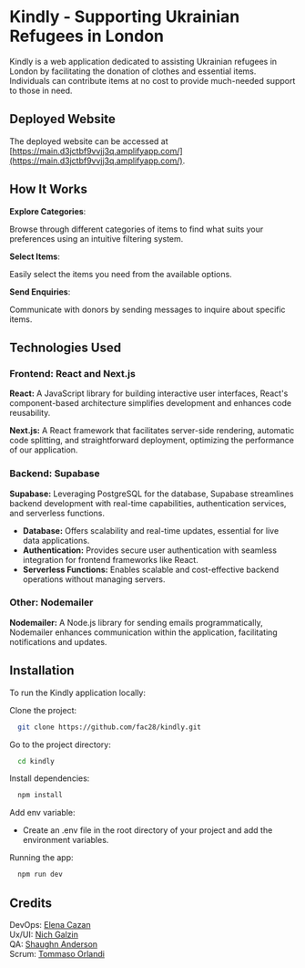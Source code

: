# Kindly - Supporting Ukrainian Refugees in London
Kindly is a web application dedicated to assisting Ukrainian refugees in London by facilitating the donation of clothes and essential items. Individuals can contribute items at no cost to provide much-needed support to those in need.

## Deployed Website

The deployed website can be accessed at [https://main.d3jctbf9vvjj3q.amplifyapp.com/](https://main.d3jctbf9vvjj3q.amplifyapp.com/).

## How It Works
**Explore Categories**:

Browse through different categories of items to find what suits your preferences using an intuitive filtering system.

**Select Items**:

Easily select the items you need from the available options.

**Send Enquiries**:

Communicate with donors by sending messages to inquire about specific items.

## Technologies Used

### Frontend: React and Next.js

**React:**
A JavaScript library for building interactive user interfaces, React's component-based architecture simplifies development and enhances code reusability.

**Next.js:**
A React framework that facilitates server-side rendering, automatic code splitting, and straightforward deployment, optimizing the performance of our application.

### Backend: Supabase

**Supabase:**
Leveraging PostgreSQL for the database, Supabase streamlines backend development with real-time capabilities, authentication services, and serverless functions.

- **Database:** Offers scalability and real-time updates, essential for live data applications.
- **Authentication:** Provides secure user authentication with seamless integration for frontend frameworks like React.
- **Serverless Functions:** Enables scalable and cost-effective backend operations without managing servers.

### Other: Nodemailer

**Nodemailer:**
A Node.js library for sending emails programmatically, Nodemailer enhances communication within the application, facilitating notifications and updates.

## Installation

To run the Kindly application locally:

Clone the project:

```bash
  git clone https://github.com/fac28/kindly.git
```

Go to the project directory:

```bash
  cd kindly
```

Install dependencies:

```bash
  npm install
```

Add env variable:

- Create an .env file in the root directory of your project and add the environment variables.

Running the app:

```bash
  npm run dev
```

## Credits

DevOps: <a href="https://github.com/cazanelena">Elena Cazan</a> <br>
Ux/UI: <a href="https://github.com/nichgalzin">Nich Galzin</a> <br>
QA: <a href="https://github.com/ShaughnAnderson94">Shaughn Anderson</a> <br>
Scrum: <a href="https://github.com/benante">Tommaso Orlandi</a> <br>